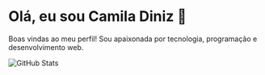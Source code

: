 # Olá, eu sou Camila Diniz 👋

Boas vindas ao meu perfil! Sou apaixonada por tecnologia, programação e desenvolvimento web.

![GitHub Stats](https://github-readme-stats.vercel.app/api?username=camiladdev&show_icons=true&theme=radical)

